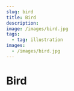 ```yaml
---
slug: bird
title: Bird
description:
image: /images/bird.jpg
tags:
  - tag: illustration
images:
  - /images/bird.jpg
---
```


# Bird
